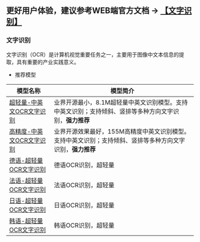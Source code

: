 ## **更好用户体验，建议参考WEB端官方文档 -> [【文字识别】](https://www.paddlepaddle.org.cn/hubdetail)**

### 文字识别
文字识别（OCR）是计算机视觉重要任务之一，主要用于图像中文本信息的提取，具有重要的产业实践意义。

- 推荐模型

| 模型名称                                                     | 模型简介                                                     |
| ------------------------------------------------------------ | ------------------------------------------------------------ |
| [超轻量-中英文OCR文字识别](https://www.paddlepaddle.org.cn/hubdetail?name=chinese_ocr_db_crnn_mobile&en_category=TextRecognition) | 业界开源最小，8.1M超轻量中英文识别模型。支持中英文识别；支持倾斜、竖排等多种方向文字识别，**强力推荐** |
| [高精度-中英文OCR文字识别](https://www.paddlepaddle.org.cn/hubdetail?name=chinese_ocr_db_crnn_mobile&en_category=TextRecognition) | 业界开源效果最好，155M高精度中英文识别模型。支持中英文识别；支持倾斜、竖排等多种方向文字识别，**强力推荐** |
| [德语-超轻量OCR文字识别](https://www.paddlepaddle.org.cn/hubdetail?name=german_ocr_db_crnn_mobile&en_category=TextRecognition) | 德语OCR识别，超轻量|
| [法语-超轻量OCR文字识别](https://www.paddlepaddle.org.cn/hubdetail?name=french_ocr_db_crnn_mobile&en_category=TextRecognition) | 法语OCR识别，超轻量|
| [日语-超轻量OCR文字识别](https://www.paddlepaddle.org.cn/hubdetail?name=japan_ocr_db_crnn_mobile&en_category=TextRecognition) | 日语OCR识别，超轻量|
| [韩语-超轻量OCR文字识别](https://www.paddlepaddle.org.cn/hubdetail?name=korean_ocr_db_crnn_mobile&en_category=TextRecognition) | 韩语OCR识别，超轻量|

